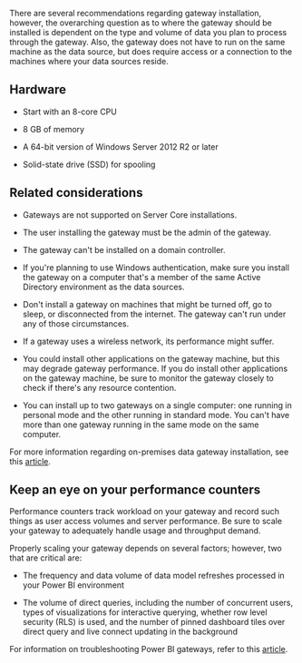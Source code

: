 There are several recommendations regarding gateway installation, however, the overarching question as to where the gateway should be installed is dependent on the type and volume of data you plan to process through the gateway. Also, the gateway does not have to run on the same machine as the data source, but does require access or a connection to the machines where your data sources reside.

## Hardware

- Start with an 8-core CPU

- 8 GB of memory

- A 64-bit version of Windows Server 2012 R2 or later

- Solid-state drive (SSD) for spooling

## Related considerations

-   Gateways are not supported on Server Core installations.

-   The user installing the gateway must be the admin of the gateway.

-   The gateway can't be installed on a domain controller.

-   If you're planning to use Windows authentication, make sure you install the gateway on a computer that's a member of the same Active Directory environment as the data sources.

-   Don't install a gateway on machines that might be turned off, go to sleep, or disconnected from the internet. The gateway can't run under any of those circumstances.

-   If a gateway uses a wireless network, its performance might suffer.

-   You could install other applications on the gateway machine, but this may degrade gateway performance. If you do install other applications on the gateway machine, be sure to monitor the gateway closely to check if there's any resource contention.

-   You can install up to two gateways on a single computer: one running in personal mode and the other running in standard mode. You can't have more than one gateway running in the same mode on the same computer.

For more information regarding on-premises data gateway installation, see this [article](https://docs.microsoft.com/data-integration/gateway/service-gateway-install/?azure-portal=true).

## Keep an eye on your performance counters

Performance counters track workload on your gateway and record such things as user access volumes and server performance. Be sure to scale your gateway to adequately handle usage and throughput demand.

Properly scaling your gateway depends on several factors; however, two that are critical are:

-   The frequency and data volume of data model refreshes processed in your Power BI environment

-   The volume of direct queries, including the number of concurrent users, types of visualizations for interactive querying, whether row level security (RLS) is used, and the number of pinned dashboard tiles over direct query and live connect updating in the background

For information on troubleshooting Power BI gateways, refer to this [article](https://docs.microsoft.com/power-bi/connect-data/service-gateway-onprem-tshoot#performance/?azure-portal=true).
